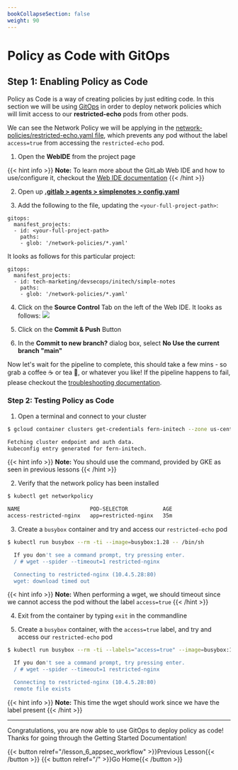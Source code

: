 ```yaml
---
bookCollapseSection: false
weight: 90
---
```


# Policy as Code with GitOps

## Step 1: Enabling Policy as Code

Policy as Code is a way of creating policies by just editing code. In this section we will be using [GitOps](https://docs.gitlab.com/ee/user/clusters/agent/gitops.html) in order to deploy network policies which will limit access to our **restricted-echo** pods from other pods.

We can see the Network Policy we will be applying in the [network-policies/restricted-echo.yaml file](https://gitlab.com/tech-marketing/devsecops/initech/simple-notes/-/blob/main/network-policies/restricted-echo.yaml), which prevents any pod without the label `access=true` from accessing the `restricted-echo` pod.

1. Open the **WebIDE** from the project page

{{< hint info >}}
**Note:** To learn more about the GitLab Web IDE and how to use/configure it, checkout the
[Web IDE documentation](https://docs.gitlab.com/ee/user/project/web_ide/)
{{< /hint >}}

2. Open up [**.gitlab > agents > simplenotes > config.yaml**](https://gitlab.com/tech-marketing/devsecops/initech/simple-notes/-/blob/main/.gitlab/agents/simplenotes/config.yaml)

3. Add the following to the file, updating the `<your-full-project-path>`:
```
gitops:
  manifest_projects:
  - id: <your-full-project-path>
    paths:
    - glob: '/network-policies/*.yaml'
```

It looks as follows for this particular project:
```
gitops:
  manifest_projects:
  - id: tech-marketing/devsecops/initech/simple-notes
    paths:
    - glob: '/network-policies/*.yaml'
```

4. Click on the **Source Control** Tab on the left of the Web IDE. It looks as follows:
![](/devsecops/initech/simple-notes/images/source_control_tab.png)

5. Click on the **Commit & Push** Button

6. In the **Commit to new branch?** dialog box, select **No Use the current branch "main"**

Now let's wait for the pipeline to complete, this should take a few mins - so grab a coffee ☕️ or tea 🍵, or whatever you like! If the pipeline happens to fail, please checkout the [troubleshooting documentation](../../documentation/troubleshooting).

### Step 2: Testing Policy as Code

1. Open a terminal and connect to your cluster

```bash
$ gcloud container clusters get-credentials fern-initech --zone us-central1-c --project fdiaz-02874dfa

Fetching cluster endpoint and auth data.
kubeconfig entry generated for fern-initech.
```

{{< hint info >}}
**Note:** You should use the command, provided by GKE as seen in previous lessons
{{< /hint >}}

2. Verify that the network policy has been installed

```bash
$ kubectl get networkpolicy

NAME                      POD-SELECTOR           AGE
access-restricted-nginx   app=restricted-nginx   35m
```

3. Create a `busybox` container and try and access our `restricted-echo` pod

```bash
$ kubectl run busybox --rm -ti --image=busybox:1.28 -- /bin/sh

  If you don't see a command prompt, try pressing enter.
  / # wget --spider --timeout=1 restricted-nginx

  Connecting to restricted-nginx (10.4.5.28:80)
  wget: download timed out
```

{{< hint info >}}
**Note:** When performing a wget, we should timeout since we cannot access the pod without the label `access=true`
{{< /hint >}}

4. Exit from the container by typing `exit` in the commandline

5.  Create a `busybox` container, with the `access=true` label, and try and access our `restricted-echo` pod

```bash
$ kubectl run busybox --rm -ti --labels="access=true" --image=busybox:1.28 -- /bin/sh

  If you don't see a command prompt, try pressing enter.
  / # wget --spider --timeout=1 restricted-nginx

  Connecting to restricted-nginx (10.4.5.28:80)
  remote file exists
```

{{< hint info >}}
**Note:** This time the wget should work since we have the label present
{{< /hint >}}

---

Congratulations, you are now able to use GitOps to deploy policy as code! Thanks for going through the Getting Started Documentation!

{{< button relref="/lesson_6_appsec_workflow" >}}Previous Lesson{{< /button >}}
{{< button relref="/" >}}Go Home{{< /button >}}